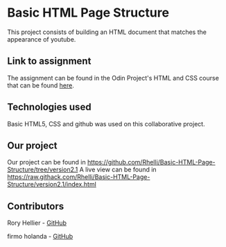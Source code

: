 # Basic HTML Page Structure

This project consists of building an HTML document that matches the appearance of youtube.

## Link to assignment

The assignment can be found in the Odin Project's HTML and CSS course that can be found [here](https://www.theodinproject.com/courses/html5-and-css3/lessons/embedding-images-and-video).

## Technologies used

Basic HTML5, CSS and github was used on this collaborative project.

## Our project

Our project can be found in https://github.com/Rhelli/Basic-HTML-Page-Structure/tree/version2.1
A live view can be found in https://raw.githack.com/Rhelli/Basic-HTML-Page-Structure/version2.1/index.html

## Contributors

Rory Hellier - [GitHub](https://github.com/Rhelli)

firmo holanda - [GitHub](https://github.com/firmoholanda)

